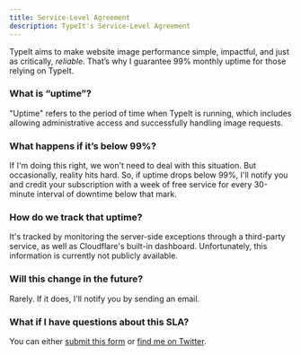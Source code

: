 ```yaml
---
title: Service-Level Agreement
description: TypeIt's Service-Level Agreement
---
```


TypeIt aims to make website image performance simple, impactful, and just as critically, _reliable_. That’s why I guarantee 99% monthly uptime for those relying on TypeIt.

### What is “uptime”?

"Uptime" refers to the period of time when TypeIt is running, which includes allowing administrative access and successfully handling image requests.

### What happens if it’s below 99%?

If I'm doing this right, we won't need to deal with this situation. But occasionally, reality hits hard. So, if uptime drops below 99%, I'll notify you and credit your subscription with a week of free service for every 30-minute interval of downtime below that mark.

### How do we track that uptime?

It's tracked by monitoring the server-side exceptions through a third-party service, as well as Cloudflare's built-in dashboard. Unfortunately, this information is currently not publicly available.

### Will this change in the future?

Rarely. If it does, I'll notify you by sending an email.

### What if I have questions about this SLA?

You can either [submit this form](https://macarthur.me/contact) or [find me on Twitter](https://twitter.com/amacarthur).
